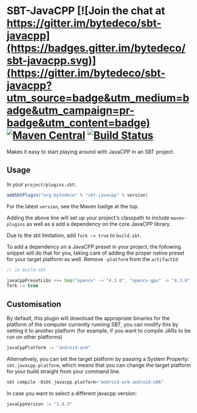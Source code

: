 # SBT-JavaCPP [![Join the chat at https://gitter.im/bytedeco/sbt-javacpp](https://badges.gitter.im/bytedeco/sbt-javacpp.svg)](https://gitter.im/bytedeco/sbt-javacpp?utm_source=badge&utm_medium=badge&utm_campaign=pr-badge&utm_content=badge) [![Maven Central](https://maven-badges.herokuapp.com/maven-central/org.bytedeco/sbt-javacpp/badge.svg)](https://maven-badges.herokuapp.com/maven-central/org.bytedeco/sbt-javacpp) [![Build Status](https://travis-ci.org/bytedeco/sbt-javacpp.svg?branch=master)](https://travis-ci.org/bytedeco/sbt-javacpp)

Makes it easy to start playing around with JavaCPP in an SBT project.

## Usage

In your `project/plugins.sbt`:

```scala
addSbtPlugin("org.bytedeco" % "sbt-javacpp" % version)
```

For the latest `version`, see the Maven badge at the top.

Adding the above line will set up your project's classpath to include `maven-plugins` as well as a add a dependency on
the core JavaCPP library.

Due to the sbt limitation, add ```fork := true``` to ```build.sbt```.

To add a dependency on a JavaCPP preset in your project, the following snippet will do that for you, taking care
of adding the proper native preset for your target platform as well. Remove ```-platform``` from the ```artifactId```:

```scala
// in build.sbt

javaCppPresetLibs ++= Seq("opencv" -> "4.3.0", "opencv-gpu" -> "4.3.0", "mkl-redist" -> "2020.1")
fork := true

```

## Customisation

By default, this plugin will download the appropriate binaries for the platform of the computer currently
running SBT, you can modify this by setting it to another platform (for example, if you want to compile JARs to be run
on other platforms)

```scala
javaCppPlatform := "android-arm"
```

Alternatively, you can set the target platform by passing a System Property: `sbt.javacpp.platform`, which means that
you can change the target platform for your build straight from your command line.

```scala
sbt compile -Dsbt.javacpp.platform="android-arm android-x86"
```

In case you want to select a different javacpp version:

```scala
javaCppVersion := "1.4.3"
```
